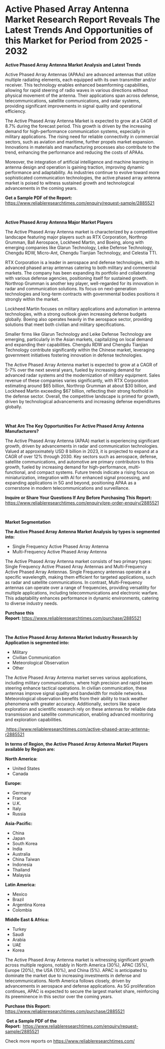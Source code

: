 <p><h1>Active Phased Array Antenna Market Research Report Reveals The Latest Trends And Opportunities of this Market for Period from 2025 - 2032</h1></p><p><strong>Active Phased Array Antenna Market Analysis and Latest Trends</strong></p>
<p><p>Active Phased Array Antennas (APAAs) are advanced antennas that utilize multiple radiating elements, each equipped with its own transmitter and/or receiver. This technology enables enhanced beamforming capabilities, allowing for rapid steering of radio waves in various directions without physical movement of the antenna. Their applications span across defense, telecommunications, satellite communications, and radar systems, providing significant improvements in signal quality and operational efficiency.</p><p>The Active Phased Array Antenna Market is expected to grow at a CAGR of 8.7% during the forecast period. This growth is driven by the increasing demand for high-performance communication systems, especially in military applications. The rising need for reliable connectivity in commercial sectors, such as aviation and maritime, further propels market expansion. Innovations in materials and manufacturing processes also contribute to the trend, enhancing the performance and reducing the costs of APAAs. </p><p>Moreover, the integration of artificial intelligence and machine learning in antenna design and operation is gaining traction, improving dynamic performance and adaptability. As industries continue to evolve toward more sophisticated communication technologies, the active phased array antenna market is poised to witness sustained growth and technological advancements in the coming years.</p></p>
<p><strong>Get a Sample PDF of the Report:&nbsp;</strong> <a href="https://www.reliableresearchtimes.com/enquiry/request-sample/2885521?utm_campaign=2267&utm_medium=2&utm_source=Github&utm_content=ia&utm_term=13032025&utm_id=active-phased-array-antenna">https://www.reliableresearchtimes.com/enquiry/request-sample/2885521</a></p>
<p>&nbsp;</p>
<p><strong>Active Phased Array Antenna Major Market Players</strong></p>
<p><p>The Active Phased Array Antenna market is characterized by a competitive landscape featuring major players such as RTX Corporation, Northrop Grumman, Ball Aerospace, Lockheed Martin, and Boeing, along with emerging companies like Glarun Technology, Leike Defense Technology, Chengdu RDW, Micro-Ant, Chengdu Tianjian Technology, and Celestia TTI.</p><p>RTX Corporation is a leader in aerospace and defense technologies, with its advanced phased array antennas catering to both military and commercial markets. The company has been expanding its portfolio and collaborating with various defense agencies, positioning itself for sustained growth. Northrop Grumman is another key player, well-regarded for its innovation in radar and communication solutions. Its focus on next-generation technologies and long-term contracts with governmental bodies positions it strongly within the market.</p><p>Lockheed Martin focuses on military applications and automation in antenna technologies, with a strong outlook given increasing defense budgets globally. Boeing also operates heavily in the aerospace sector, providing solutions that meet both civilian and military specifications.</p><p>Smaller firms like Glarun Technology and Leike Defense Technology are emerging, particularly in the Asian markets, capitalizing on local demand and expanding their capabilities. Chengdu RDW and Chengdu Tianjian Technology contribute significantly within the Chinese market, leveraging government initiatives fostering innovation in defense technologies.</p><p>The Active Phased Array Antenna market is expected to grow at a CAGR of 5-7% over the next several years, fueled by increasing demand for advanced radar systems and the modernization of military equipment. Sales revenue of these companies varies significantly, with RTX Corporation estimating around $65 billion, Northrop Grumman at about $30 billion, and Lockheed Martin exceeding $67 billion, reflecting their strong foothold in the defense sector. Overall, the competitive landscape is primed for growth, driven by technological advancements and increasing defense expenditures globally.</p></p>
<p>&nbsp;</p>
<p><strong>What Are The Key Opportunities For Active Phased Array Antenna Manufacturers?</strong></p>
<p><p>The Active Phased Array Antenna (APAA) market is experiencing significant growth, driven by advancements in radar and communication technologies. Valued at approximately USD 8 billion in 2023, it is projected to expand at a CAGR of over 12% through 2030. Key sectors such as aerospace, defense, satellite communications, and automotive are primary contributors to this growth, fueled by increasing demand for high-performance, multi-functional, and compact systems. Future trends indicate a rising focus on miniaturization, integration with AI for enhanced signal processing, and expanding applications in 5G and beyond, positioning APAA as a cornerstone in modern telecommunications and surveillance.</p></p>
<p><strong>Inquire or Share Your Questions If Any Before Purchasing This Report:</strong> <a href="https://www.reliableresearchtimes.com/enquiry/pre-order-enquiry/2885521?utm_campaign=2267&utm_medium=2&utm_source=Github&utm_content=ia&utm_term=13032025&utm_id=active-phased-array-antenna">https://www.reliableresearchtimes.com/enquiry/pre-order-enquiry/2885521</a></p>
<p>&nbsp;</p>
<p><strong>Market Segmentation</strong></p>
<p><strong>The Active Phased Array Antenna Market Analysis by types is segmented into:</strong></p>
<p><ul><li>Single Frequency Active Phased Array Antenna</li><li>Multi-Frequency Active Phased Array Antenna</li></ul></p>
<p><p>The Active Phased Array Antenna market consists of two primary types: Single Frequency Active Phased Array Antennas and Multi-Frequency Active Phased Array Antennas. Single Frequency antennas operate at a specific wavelength, making them efficient for targeted applications, such as radar and satellite communications. In contrast, Multi-Frequency antennas can operate over a range of frequencies, providing versatility for multiple applications, including telecommunications and electronic warfare. This adaptability enhances performance in dynamic environments, catering to diverse industry needs.</p></p>
<p><strong>Purchase this Report:&nbsp;</strong><a href="https://www.reliableresearchtimes.com/purchase/2885521?utm_campaign=2267&utm_medium=2&utm_source=Github&utm_content=ia&utm_term=13032025&utm_id=active-phased-array-antenna">https://www.reliableresearchtimes.com/purchase/2885521</a></p>
<p>&nbsp;</p>
<p><strong>The Active Phased Array Antenna Market Industry Research by Application is segmented into:</strong></p>
<p><ul><li>Military</li><li>Civilian Communication</li><li>Meteorological Observation</li><li>Other</li></ul></p>
<p><p>The Active Phased Array Antenna market serves various applications, including military communications, where high precision and rapid beam steering enhance tactical operations. In civilian communication, these antennas improve signal quality and bandwidth for mobile networks. Meteorological observation benefits from their ability to track weather phenomena with greater accuracy. Additionally, sectors like space exploration and scientific research rely on these antennas for reliable data transmission and satellite communication, enabling advanced monitoring and exploration capabilities.</p></p>
<p><a href="https://www.reliableresearchtimes.com/active-phased-array-antenna-r2885521?utm_campaign=2267&utm_medium=2&utm_source=Github&utm_content=ia&utm_term=13032025&utm_id=active-phased-array-antenna">&nbsp;https://www.reliableresearchtimes.com/active-phased-array-antenna-r2885521</a></p>
<p><strong>In terms of Region, the Active Phased Array Antenna Market Players available by Region are:</strong></p>
<p>
    <p> <strong> North America: </strong>
        <ul>
            <li>United States</li>
            <li>Canada</li>
        </ul>
        </p> 
    <p> <strong> Europe: </strong>
        <ul>
            <li>Germany</li>
            <li>France</li>
            <li>U.K.</li>
            <li>Italy</li>
            <li>Russia</li>
        </ul>
        </p> 
    <p> <strong> Asia-Pacific: </strong>
        <ul>
            <li>China</li>
            <li>Japan</li>
            <li>South Korea</li>
            <li>India</li>
            <li>Australia</li>
            <li>China Taiwan</li>
            <li>Indonesia</li>
            <li>Thailand</li>
            <li>Malaysia</li>
        </ul>
        </p> 
    <p> <strong> Latin America: </strong>
        <ul>
            <li>Mexico</li>
            <li>Brazil</li>
            <li>Argentina Korea</li>
            <li>Colombia</li>
        </ul>
        </p> 
    <p> <strong> Middle East & Africa: </strong>
        <ul>
            <li>Turkey</li>
            <li>Saudi</li>
            <li>Arabia</li>
            <li>UAE</li>
            <li>Korea</li>
        </ul>
    </p>
    </p>
<p><p>The Active Phased Array Antenna market is witnessing significant growth across multiple regions, notably in North America (30%), APAC (35%), Europe (20%), the USA (10%), and China (5%). APAC is anticipated to dominate the market due to increasing investments in defense and telecommunications. North America follows closely, driven by advancements in aerospace and defense applications. As 5G proliferation continues, APAC is expected to secure the largest market share, reinforcing its preeminence in this sector over the coming years.</p></p>
<p><strong>Purchase this Report: </strong><a href="https://www.reliableresearchtimes.com/purchase/2885521?utm_campaign=2267&utm_medium=2&utm_source=Github&utm_content=ia&utm_term=13032025&utm_id=active-phased-array-antenna">https://www.reliableresearchtimes.com/purchase/2885521</a></p>
<p>&nbsp;<strong>Get a Sample PDF of the Report:&nbsp;&nbsp;</strong><a href="https://www.reliableresearchtimes.com/enquiry/request-sample/2885521?utm_campaign=2267&utm_medium=2&utm_source=Github&utm_content=ia&utm_term=13032025&utm_id=active-phased-array-antenna">https://www.reliableresearchtimes.com/enquiry/request-sample/2885521</a></p>
<p><strong></strong></p>
<p>Check more reports on <a href="https://www.reliableresearchtimes.com/?utm_campaign=2267&utm_medium=2&utm_source=Github&utm_content=ia&utm_term=13032025&utm_id=active-phased-array-antenna">https://www.reliableresearchtimes.com/</a></p>